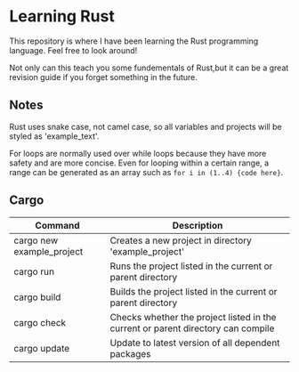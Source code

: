 # Learning Rust

This repository is where I have been learning the Rust programming language. Feel free to look around!

Not only can this teach you some fundementals of Rust,but it can be a great revision guide if you forget something in the future.

## Notes

Rust uses snake case, not camel case, so all variables and projects will be styled as 'example_text'.

For loops are normally used over while loops because they have more safety and are more concise. Even for looping within a certain range, a range can be generated as an array such as `for i in (1..4) {code here}`.

## Cargo

| Command | Description |
| --- | --- |
| cargo new example_project | Creates a new project in directory 'example_project' |
| cargo run | Runs the project listed in the current or parent directory |
| cargo build | Builds the project listed in the current or parent directory |
| cargo check | Checks whether the project listed in the current or parent directory can compile |
| cargo update | Update to latest version of all dependent packages |
